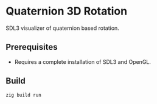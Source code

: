 # Quaternion 3D Rotation
SDL3 visualizer of quaternion based rotation.

## Prerequisites
* Requires a complete installation of SDL3 and OpenGL.

## Build
```sh
zig build run
```
